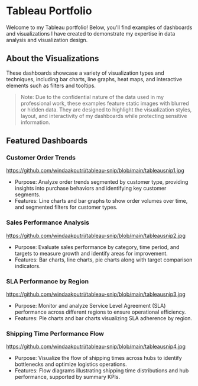# Tableau Portfolio
Welcome to my Tableau portfolio! Below, you'll find examples of dashboards and visualizations I have created to demonstrate my expertise in data analysis and visualization design.

## About the Visualizations
These dashboards showcase a variety of visualization types and techniques, including bar charts, line graphs, heat maps, and interactive elements such as filters and tooltips.

> Note: Due to the confidential nature of the data used in my professional work, these examples feature static images with blurred or hidden data. They are designed to highlight the visualization styles, layout, and interactivity of my dashboards while protecting sensitive information.

## Featured Dashboards
### Customer Order Trends
https://github.com/windaakputri/tableau-snip/blob/main/tableausnip1.jpg
* Purpose: Analyze order trends segmented by customer type, providing insights into purchase behaviors and identifying key customer segments.
* Features: Line charts and bar graphs to show order volumes over time, and segmented filters for customer types.

### Sales Performance Analysis
https://github.com/windaakputri/tableau-snip/blob/main/tableausnip2.jpg
* Purpose: Evaluate sales performance by category, time period, and targets to measure growth and identify areas for improvement.
* Features: Bar charts, line charts, pie charts along with target comparison indicators.

### SLA Performance by Region
https://github.com/windaakputri/tableau-snip/blob/main/tableausnip3.jpg
* Purpose: Monitor and analyze Service Level Agreement (SLA) performance across different regions to ensure operational efficiency.
* Features: Pie charts and bar charts visualizing SLA adherence by region.

### Shipping Time Performance Flow
https://github.com/windaakputri/tableau-snip/blob/main/tableausnip4.jpg
* Purpose: Visualize the flow of shipping times across hubs to identify bottlenecks and optimize logistics operations.
* Features:  Flow diagrams illustrating shipping time distributions and hub performance, supported by summary KPIs.
